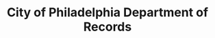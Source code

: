 ---
layout: repo
title: "City of Philadelphia Department of Records"
id: 14729
permalink: repos/14729/
---